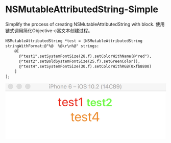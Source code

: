 # NSMutableAttributedString-Simple
Simplify the process of creating NSMutableAttributedString with block. 使用链式调用简化Objective-c富文本创建过程。

    NSMutableAttributedString *test = [NSMutableAttributedString stringWithFormat:@"%@  %@\r\n%@" strings:
        @[
          @"test1".setSystemFontSize(28.f).setColorWithName(@"red"),
          @"test2".setBoldSystemFontSize(25.f).setGreenColor(),
          @"test4".setSystemFontSize(30.f).setColorWithRGB(0xfb8800)
        ]
    ];
    
![image](https://github.com/penoty/NSMutableAttributeString-Simple/blob/master/sample.png )
